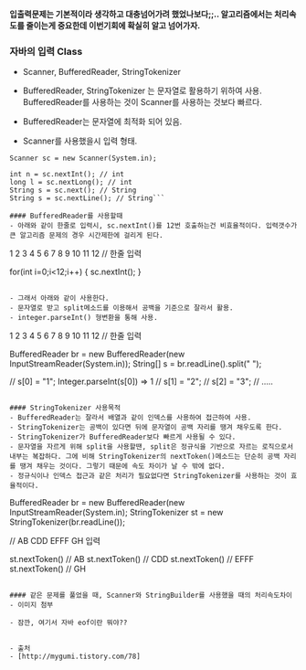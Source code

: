 #### 입출력문제는 기본적이라 생각하고 대충넘어가려 했었나보다;;.. 알고리즘에서는 처리속도를 줄이는게 중요한데 이번기회에 확실히 알고 넘어가자.

### 자바의 입력 Class 
- Scanner, BufferedReader, StringTokenizer
- BufferedReader, StringTokenizer 는 문자열로 활용하기 위하여 사용. BufferedReader를 사용하는 것이 Scanner를 사용하는 것보다 빠르다.
- BufferedReader는 문자열에 최적화 되어 있음.

- Scanner를 사용했을시 입력 형태.

```Scanner를 사용했을시 입력 형태.
Scanner sc = new Scanner(System.in);

int n = sc.nextInt(); // int
long l = sc.nextLong(); // int
String s = sc.next(); // String
String s = sc.nextLine(); // String```

#### BufferedReader를 사용할때
- 아래와 같이 한줄로 입력시, sc.nextInt()를 12번 호출하는건 비효율적이다. 입력갯수가 큰 알고리즘 문제의 경우 시간제한에 걸리게 된다.

```
1 2 3 4 5 6 7 8 9 10 11 12 // 한줄 입력

for(int i=0;i<12;i++) {
sc.nextInt();
}
```

- 그래서 아래와 같이 사용한다.
- 문자열로 받고 split메소드를 이용해서 공백을 기준으로 잘라서 활용.
- integer.parseInt() 형변환을 통해 사용.

```
1 2 3 4 5 6 7 8 9 10 11 12 // 한줄 입력

BufferedReader br = new BufferedReader(new InputStreamReader(System.in));
String[] s = br.readLine().split(" ");

// s[0] = "1"; Integer.parseInt(s[0]) => 1
// s[1] = "2";
// s[2] = "3";
// .....

```

#### StringTokenizer 사용목적
- BufferedReader는 잘라서 배열과 같이 인덱스를 사용하여 접근하여 사용.
- StringTokenizer는 공백이 있다면 뒤에 문자열이 공백 자리를 땡겨 채우도록 한다.
- StringTokenizer가 BufferedReader보다 빠르게 사용될 수 있다.
- 문자열을 자르게 위해 split을 사용할땐, split은 정규식을 기반으로 자르는 로직으로서 내부는 복잡하다. 그에 비해 StringTokenizer의 nextToken()메소드는 단순히 공백 자리를 땡겨 채우는 것이다. 그렇기 때문에 속도 차이가 날 수 밖에 없다.
- 정규식이나 인덱스 접근과 같은 처리가 필요없다면 StringTokenizer를 사용하는 것이 효율적이다.

```
BufferedReader br = new BufferedReader(new InputStreamReader(System.in);
StringTokenizer st = new StringTokenizer(br.readLine());

// AB CDD EFFF GH 입력

st.nextToken() // AB
st.nextToken() // CDD
st.nextToken() // EFFF
st.nextToken() // GH

```

#### 같은 문제를 풀었을 때, Scanner와 StringBuilder를 사용했을 때의 처리속도차이
- 이미지 첨부

- 잠깐, 여기서 자바 eof이란 뭐야??


- 출처
- [http://mygumi.tistory.com/78] 
